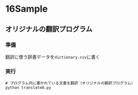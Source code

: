 # 16Sample

## オリジナルの翻訳プログラム

### 準備
翻訳に使う辞書データを`dictionary.csv`に書く

### 実行
```
# プログラム内に書かれている文書を翻訳（オリジナルの翻訳プログラム）
python translate0.py
```